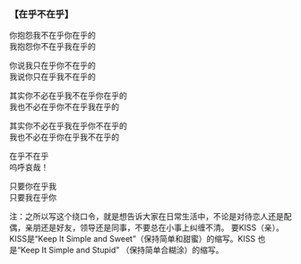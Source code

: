 ### 【在乎不在乎】

你抱怨我不在乎你在乎的  
我抱怨你不在乎我在乎的 

你说我只在乎你不在乎的  
我说你只在乎我不在乎的
 
其实你不必在乎我不在乎你在乎的  
我也不必在乎你不在乎我在乎的
 
其实你不必在乎我在乎你不在乎的  
我也不必在乎你在乎我不在乎的

在乎不在乎  
呜呼哀哉！

只要你在乎我  
只要我在乎你

注：之所以写这个绕口令，就是想告诉大家在日常生活中，不论是对待恋人还是配偶，亲朋还是好友，领导还是同事，不要总在小事上纠缠不清。
要KISS（亲）。KISS是“Keep It Simple and Sweet”（保持简单和甜蜜）的缩写。KISS 也是“Keep It Simple and Stupid” （保持简单合糊涂）的缩写。
